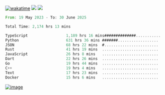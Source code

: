 [![wakatime](https://wakatime.com/badge/user/00eead22-fb14-4dd0-ab8a-3625cafbd50d.svg)](https://wakatime.com/@00eead22-fb14-4dd0-ab8a-3625cafbd50d)
![](https://komarev.com/ghpvc/?username=flatypus)
![](https://pixel.flatypus.me/flatypus?type=tracker)
<!--START_SECTION:waka-->

```rust
From: 19 May 2023 - To: 30 June 2025

Total Time: 2,174 hrs 13 mins

TypeScript                 1,189 hrs 16 mins##############...........   54.38 %
Python                     631 hrs 36 mins #######..................   28.88 %
JSON                       68 hrs 22 mins  #........................   03.13 %
Rust                       41 hrs 19 mins  .........................   01.89 %
JavaScript                 26 hrs 8 mins   .........................   01.20 %
Dart                       22 hrs 26 mins  .........................   01.03 %
Go                         19 hrs 44 mins  .........................   00.90 %
C++                        19 hrs 4 mins   .........................   00.87 %
Text                       17 hrs 23 mins  .........................   00.80 %
Docker                     15 hrs 6 mins   .........................   00.69 %
```

<!--END_SECTION:waka-->
[<img alt="image" src="https://github.com/flatypus/flatypus/assets/68029599/0a302dc1-501c-43a0-ae8d-37ec4817f3bd">](https://flatypus.me)

